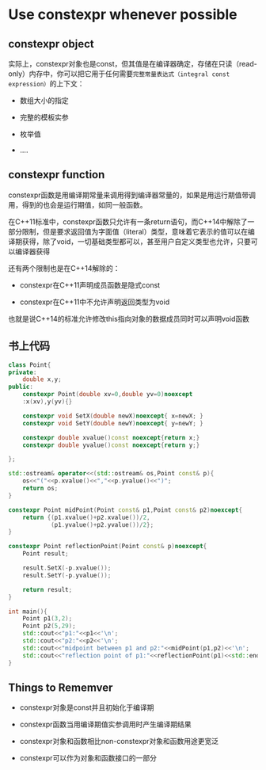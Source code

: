 # Use constexpr whenever possible

## constexpr object

实际上，constexpr对象也是const，但其值是在编译器确定，存储在只读（read-only）内存中，你可以把它用于任何需要`完整常量表达式（integral const expression）`的上下文：

* 数组大小的指定

* 完整的模板实参

* 枚举值

* ....

## constexpr function

constexpr函数是用编译期常量来调用得到编译器常量的，如果是用运行期值带调用，得到的也会是运行期值，如同一般函数。

在C++11标准中，constexpr函数只允许有一条return语句，而C++14中解除了一部分限制，但是要求返回值为字面值（literal）类型，意味着它表示的值可以在编译期获得，除了void，一切基础类型都可以，甚至用户自定义类型也允许，只要可以编译器获得

还有两个限制也是在C++14解除的：

* constexpr在C++11声明成员函数是隐式const

* constexpr在C++11中不允许声明返回类型为void

也就是说C++14的标准允许修改this指向对象的数据成员同时可以声明void函数

## 书上代码

```cpp
class Point{
private:
    double x,y;
public:
    constexpr Point(double xv=0,double yv=0)noexcept
    :x(xv),y(yv){}

    constexpr void SetX(double newX)noexcept{ x=newX; }
    constexpr void SetY(double newY)noexcept{ y=newY; }

    constexpr double xvalue()const noexcept{return x;}
    constexpr double yvalue()const noexcept{return y;}

};

std::ostream& operator<<(std::ostream& os,Point const& p){
    os<<"("<<p.xvalue()<<","<<p.yvalue()<<")";
    return os;
}

constexpr Point midPoint(Point const& p1,Point const& p2)noexcept{
    return {(p1.xvalue()+p2.xvalue())/2,
            (p1.yvalue()+p2.yvalue())/2};
}

constexpr Point reflectionPoint(Point const& p)noexcept{
    Point result;

    result.SetX(-p.xvalue());
    result.SetY(-p.yvalue());

    return result;
}

int main(){
    Point p1(3,2);
    Point p2(5,29);
    std::cout<<"p1:"<<p1<<'\n';
    std::cout<<"p2:"<<p2<<'\n';
    std::cout<<"midpoint between p1 and p2:"<<midPoint(p1,p2)<<'\n';
    std::cout<<"reflection point of p1:"<<reflectionPoint(p1)<<std::endl;
}
```

## Things to Rememver

* constexpr对象是const并且初始化于编译期

* constexpr函数当用编译期值实参调用时产生编译期结果

* constexpr对象和函数相比non-constexpr对象和函数用途更宽泛

* constexpr可以作为对象和函数接口的一部分
